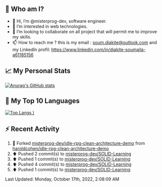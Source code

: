 ## **🔎 Who am I?**
- 👋 Hi, I’m @misterprog-dev, software engineer.
- 👀 I’m interested in web technologies.
- 💞️ I’m looking to collaborate on all project that will permit me to improve my skills.
- 📫 How to reach me ? this is my email : soum.diakite@outlook.com and my LinkedIn profil: https://www.linkedin.com/in/diakite-soumaila-a61185156


## **📈 My Personal Stats**
[![Anurag's GitHub stats](https://github-readme-stats.vercel.app/api?username=misterprog-dev&count_private=true&show_icons=true)](https://github.com/anuraghazra/github-readme-stats)

## **📣 My Top 10 Languages**
[![Top Langs](https://github-readme-stats.vercel.app/api/top-langs/?username=misterprog-dev&langs_count=10&layout=compact&hide=html,css&hide_title=true&&&show_icons=true)
)](https://github.com/anuraghazra/github-readme-stats)

## **⚡ Recent Activity**
<!--RECENT_ACTIVITY:start-->
1. 🔱 Forked [misterprog-dev/idle-rpg-clean-architecture-demo](https://github.com/misterprog-dev/idle-rpg-clean-architecture-demo) from [haroldcohen/idle-rpg-clean-architecture-demo](https://github.com/haroldcohen/idle-rpg-clean-architecture-demo)
2. ⬆️ Pushed 2 commit(s) to [misterprog-dev/SOLID-Learning](https://github.com/misterprog-dev/SOLID-Learning)
3. ⬆️ Pushed 1 commit(s) to [misterprog-dev/SOLID-Learning](https://github.com/misterprog-dev/SOLID-Learning)
4. ⬆️ Pushed 4 commit(s) to [misterprog-dev/SOLID-Learning](https://github.com/misterprog-dev/SOLID-Learning)
5. ⬆️ Pushed 1 commit(s) to [misterprog-dev/SOLID-Learning](https://github.com/misterprog-dev/SOLID-Learning)
<!--RECENT_ACTIVITY:end-->
<!--RECENT_ACTIVITY:last_update-->
Last Updated: Monday, October 17th, 2022, 2:08:09 AM
<!--RECENT_ACTIVITY:last_update_end-->

<!---
misterprog-dev/misterprog-dev is a ✨ special ✨ repository because its `README.md` (this file) appears on your GitHub profile.
You can click the Preview link to take a look at your changes.
--->


